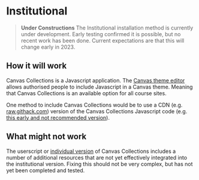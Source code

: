 # Institutional

> **Under Constructions** The Institutional installation method is currently under development. Early testing confirmed it is possible, but no recent work has been done. Current expectations are that this will change early in 2023.

## How it will work

Canvas Collections is a Javascript application. The [Canvas theme editor](https://community.canvaslms.com/t5/Video-Guide/Theme-Editor-Admins/ta-p/383021) allows authorised people to include Javascript in a Canvas theme. Meaning that Canvas Collections is an available option for all course sites.

One method to include Canvas Collections would be to use a CDN (e.g. [raw.githack.com](https://raw.githack.com/)) version of the Canvas Collections Javascript code (e.g. [this early and not recommended version](https://rawcdn.githack.com/djplaner/canvas-collections/4149e9198561c05bf14a0a45930dd7a0f0b1c7c2/release/canvas-collections.min.js)).

## What might not work

The userscript or [individual version](individual.md) of Canvas Collections includes a number of additional resources that are not yet effectively integrated into the institutional version. Fixing this should not be very complex, but has not yet been completed and tested.